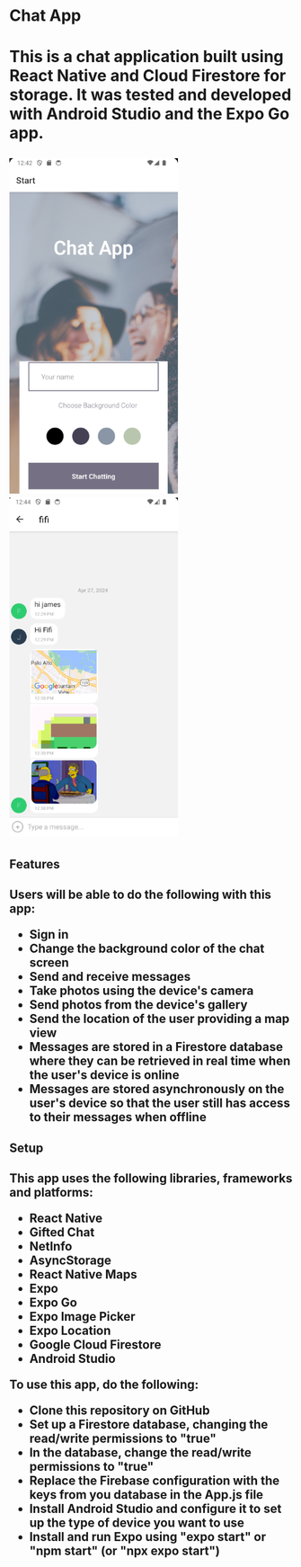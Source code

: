 <h1>Chat App<h1>
<p>This is a chat application built using React Native and Cloud Firestore for storage. It was tested and developed with Android Studio and the Expo Go app.</p> 
<p> 
<img src="./img/chatStartScreen.png" width="300">
<img src="./img/chatChatScreen.png" width="300">
</p>
<h2>Features<h2>
<p>Users will be able to do the following with this app:
<ul>
<li>Sign in</li>
<li>Change the background color of the chat screen</li>
<li>Send and receive messages</li>
<li>Take photos using the device's camera</li>
<li>Send photos from the device's gallery</li>
<li>Send the location of the user providing a map view</li>
<li>Messages are stored in a Firestore database where they can be retrieved in real time when the user's device is online</li>
<li>Messages are stored asynchronously on the user's device so that the user still has access to their messages when offline</li>
</ul>
</p>
<h2>Setup<h2>
<p>This app uses the following libraries, frameworks and platforms:
<ul>
<li>React Native</li>
<li>Gifted Chat</li>
<li>NetInfo</li>
<li>AsyncStorage</li>
<li>React Native Maps</li>
<li>Expo</li>
<li>Expo Go</li>
<li>Expo Image Picker</li>
<li>Expo Location</li>
<li>Google Cloud Firestore</li>
<li>Android Studio</li>
</ul>
</p>
<p>To use this app, do the following:
<ul>
<li>Clone this repository on GitHub</li>
<li>Set up a Firestore database, changing the read/write permissions to "true"</li> 
<li>In the database, change the read/write permissions to "true"</li>
<li>Replace the Firebase configuration with the keys from you database in the App.js file</li>
<li>Install Android Studio and configure it to set up the type of device you want to use</li>
<li>Install and run Expo using "expo start" or "npm start" (or "npx expo start")</li>
</ul>
</p>
